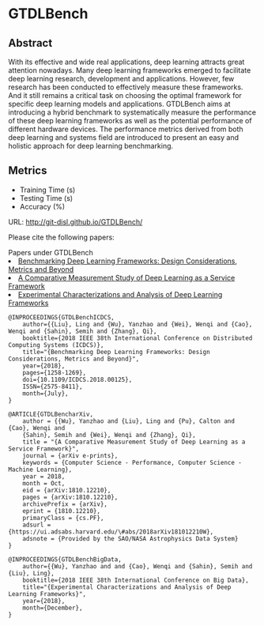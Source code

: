 # GTDLBench

## Abstract

With its effective and wide real applications, deep learning attracts great attention nowadays. Many deep learning frameworks emerged to facilitate deep learning research, development and applications. However, few research has been conducted to effectively measure these frameworks. And it still remains a critical task on choosing the optimal framework for specific deep learning models and applications. GTDLBench aims at introducing a hybrid benchmark to systematically measure the performance of these deep learning frameworks as well as the potential performance of different hardware devices. The performance metrics derived from both deep learning and systems field are introduced to present an easy and holistic approach for deep learning benchmarking.


## Metrics

* Training Time (s)
* Testing Time (s)
* Accuracy (%)

URL: http://git-disl.github.io/GTDLBench/

Please cite the following papers:

<section class="attachments">
	<label>
		<span class="glyphicon glyphicon-paperclip" aria-hidden="true"></span>
		Papers under GTDLBench
	</label>
    <li>
        <a href="https://ieeexplore.ieee.org/document/8416388" >
            Benchmarking Deep Learning Frameworks: Design Considerations, Metrics and Beyond
        </a>
    </li>
    <li>
        <a href="https://arxiv.org/abs/1810.12210" >
            A Comparative Measurement Study of Deep Learning as a Service Framework
        </a>
    </li>
    <li>
        <a href="" >
            Experimental Characterizations and Analysis of Deep Learning Frameworks
        </a>
    </li>
</section>


    @INPROCEEDINGS{GTDLBenchICDCS, 
        author={{Liu}, Ling and {Wu}, Yanzhao and {Wei}, Wenqi and {Cao}, Wenqi and {Sahin}, Semih and {Zhang}, Qi}, 
        booktitle={2018 IEEE 38th International Conference on Distributed Computing Systems (ICDCS)}, 
        title="{Benchmarking Deep Learning Frameworks: Design Considerations, Metrics and Beyond}",
        year={2018},
        pages={1258-1269}, 
        doi={10.1109/ICDCS.2018.00125}, 
        ISSN={2575-8411}, 
        month={July},
    }

    @ARTICLE{GTDLBencharXiv,
        author = {{Wu}, Yanzhao and {Liu}, Ling and {Pu}, Calton and {Cao}, Wenqi and
        {Sahin}, Semih and {Wei}, Wenqi and {Zhang}, Qi},
        title = "{A Comparative Measurement Study of Deep Learning as a Service Framework}",
        journal = {arXiv e-prints},
        keywords = {Computer Science - Performance, Computer Science - Machine Learning},
        year = 2018,
        month = Oct,
        eid = {arXiv:1810.12210},
        pages = {arXiv:1810.12210},
        archivePrefix = {arXiv},
        eprint = {1810.12210},
        primaryClass = {cs.PF},
        adsurl = {https://ui.adsabs.harvard.edu/\#abs/2018arXiv181012210W},
        adsnote = {Provided by the SAO/NASA Astrophysics Data System}
    }

    @INPROCEEDINGS{GTDLBenchBigData, 
        author={{Wu}, Yanzhao and and {Cao}, Wenqi and {Sahin}, Semih and {Liu}, Ling}, 
        booktitle={2018 IEEE 38th International Conference on Big Data}, 
        title="{Experimental Characterizations and Analysis of Deep Learning Frameworks}", 
        year={2018},
        month={December},
    }
